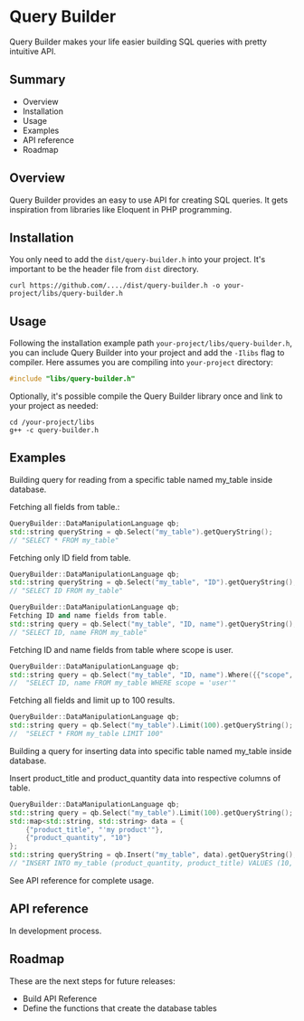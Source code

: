 # Query Builder
Query Builder makes your life easier building SQL queries with pretty intuitive API.

## Summary
- Overview
- Installation
- Usage
- Examples
- API reference
- Roadmap

## Overview
Query Builder provides an easy to use API for creating SQL queries. It gets inspiration from libraries like Eloquent in PHP programming.

## Installation
You only need to add the `dist/query-builder.h` into your project. It's important to be the header file from `dist` directory.
```shell
curl https://github.com/..../dist/query-builder.h -o your-project/libs/query-builder.h
```

## Usage
Following the installation example path `your-project/libs/query-builder.h`, you can include Query Builder into your project and add the `-Ilibs` flag to compiler. Here assumes you are compiling into `your-project` directory:
```C++
#include "libs/query-builder.h"
```

Optionally, it's possible compile the Query Builder library once and link to your project as needed:
```shell
cd /your-project/libs
g++ -c query-builder.h
```


## Examples
Building query for reading from a specific table named my_table inside database.

Fetching all fields from table.:
```C++
QueryBuilder::DataManipulationLanguage qb;
std::string queryString = qb.Select("my_table").getQueryString();
// "SELECT * FROM my_table" 
```

Fetching only ID field from table.
```C++
QueryBuilder::DataManipulationLanguage qb;
std::string queryString = qb.Select("my_table", "ID").getQueryString();
// "SELECT ID FROM my_table" 
```

```C++
QueryBuilder::DataManipulationLanguage qb;
Fetching ID and name fields from table.
std::string query = qb.Select("my_table", "ID, name").getQueryString();
// "SELECT ID, name FROM my_table"
```

Fetching ID and name fields from table where scope is user.
```C++
QueryBuilder::DataManipulationLanguage qb;
std::string query = qb.Select("my_table", "ID, name").Where({{"scope", "'user'"}}).getQueryString();
//  "SELECT ID, name FROM my_table WHERE scope = 'user'"
```

Fetching all fields and limit up to 100 results.
```C++
QueryBuilder::DataManipulationLanguage qb;
std::string query = qb.Select("my_table").Limit(100).getQueryString();
//  "SELECT * FROM my_table LIMIT 100"
```

Building a query for inserting data into specific table named my_table inside database.

Insert product_title and product_quantity data into respective columns of table.
```C++
QueryBuilder::DataManipulationLanguage qb;
std::string query = qb.Select("my_table").Limit(100).getQueryString();
std::map<std::string, std::string> data = {
    {"product_title", "'my product'"},
    {"product_quantity", "10"}
};
std::string queryString = qb.Insert("my_table", data).getQueryString();
// "INSERT INTO my_table (product_quantity, product_title) VALUES (10, 'my product')"
```
        
See API reference for complete usage.

## API reference
In development process.

## Roadmap
These are the next steps for future releases:
- Build API Reference
- Define the functions that create the database tables
